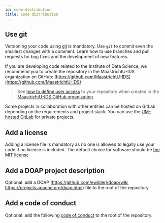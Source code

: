 ```yaml
---
id: code-distribution
title: Code distribution
---
```


## Use git

Versioning your code using [git](https://git-scm.com/) is mandatory. Use `git` to commit even the smallest changes with a comment. Learn how to use branches and pull requests for bug fixes and the development of new features.

If you are developing code related to the Institute of Data Science, we recommend you to create the repository in the MaastrichtU-IDS organization on GitHub: [https://github.com/MaastrichtU-IDS](https://github.com/MaastrichtU-IDS)

> See [how to define user access](/docs/project-management) to your repository when created in the [MaastrichtU-IDS GitHub organization](https://github.com/MaastrichtU-IDS).

Some projects in collaboration with other entities can be hosted on GitLab depending on the requirements and project stack. You can use the [UM-hosted GitLab](https://gitlab.maastrichtuniversity.nl/) for private projects.

## Add a license

Adding a license file is mandatory as no one is allowed to legally use your code if no license is included. The default choice for software should be [the MIT license](https://choosealicense.com/licenses/mit/)

## Add a DOAP project description

Optional: add a  DOAP (https://github.com/ewilderj/doap/wiki https://projects.apache.org/doap.html) file to the root of the repository.

## Add a code of conduct

Optional: add the following [code of conduct](https://www.contributor-covenant.org/version/1/4/code-of-conduct/code_of_conduct.md) to the root of the repository.
